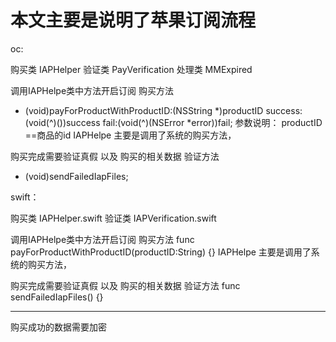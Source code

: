 # 本文主要是说明了苹果订阅流程

oc:

购买类 IAPHelper
验证类 PayVerification
处理类 MMExpired

调用IAPHelpe类中方法开启订阅
购买方法
- (void)payForProductWithProductID:(NSString *)productID success:(void(^)())success fail:(void(^)(NSError *error))fail;
  参数说明： productID  ==商品的id
IAPHelpe  主要是调用了系统的购买方法，
 
购买完成需要验证真假 以及 购买的相关数据
验证方法
- (void)sendFailedIapFiles;

swift：

购买类 IAPHelper.swift
验证类 IAPVerification.swift


调用IAPHelpe类中方法开启订阅
购买方法
func payForProductWithProductID(productID:String)  {}
IAPHelpe  主要是调用了系统的购买方法，
 
购买完成需要验证真假 以及 购买的相关数据
验证方法
func sendFailedIapFiles() {}

----------------------------------
购买成功的数据需要加密

